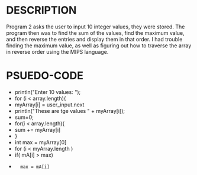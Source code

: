# DESCRIPTION
Program 2 asks the user to input 10 integer values, they were stored. The program then was to find the sum of the
values, find the maximum value, and then reverse the entries and display them in that order. I had trouble finding
the maximum value, as well as figuring out how to traverse the array in reverse order using the MIPS language.

# PSUEDO-CODE
- println("Enter 10 values: ");
- for (i < array.length){
-	myArray[i] = user_input.next
-	println("These are tge values " + myArray[i]);
- sum=0;
- for(i < array.length){
- sum += myArray[i]
- }
- int max = myArray[0]
- for (i < myArray.length )
-	if( mA[i] > max)
-		max = mA[i]
